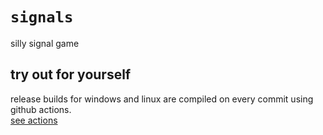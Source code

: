 # `signals`

silly signal game

## try out for yourself

release builds for windows and linux are compiled on every commit using github actions. \
[see actions](https://github.com/manen/signals/actions/)
